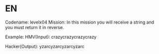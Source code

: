 # EN
Codename: levelx04
Mission: In this mission you will receive a string and you must return it in reverse.

Example: 
HMV(Input): crazycrazycrazycrazy

Hacker(Output): yzarcyzarcyzarcyzarc
